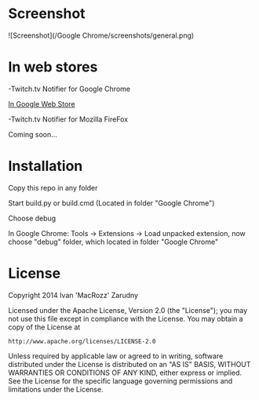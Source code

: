 # Screenshot
![Screenshot](/Google Chrome/screenshots/general.png)
# In web stores
-Twitch.tv Notifier for Google Chrome

[In Google Web Store]

-Twitch.tv Notifier for Mozilla FireFox

Coming soon...

# Installation
Copy this repo in any folder

Start build.py or build.cmd (Located in folder "Google Chrome")

Choose debug

In Google Chrome: Tools -> Extensions -> Load unpacked extension, now choose "debug" folder, which located in folder "Google Chrome"

# License
Copyright 2014 Ivan 'MacRozz' Zarudny

Licensed under the Apache License, Version 2.0 (the "License");
you may not use this file except in compliance with the License.
You may obtain a copy of the License at

	http://www.apache.org/licenses/LICENSE-2.0

Unless required by applicable law or agreed to in writing, software
distributed under the License is distributed on an "AS IS" BASIS,
WITHOUT WARRANTIES OR CONDITIONS OF ANY KIND, either express or implied.
See the License for the specific language governing permissions and
limitations under the License.

[In Google Web Store]: <http://bit.ly/TwitchNotifer>
